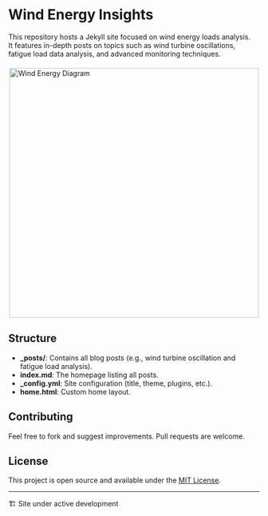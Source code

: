 # Wind Energy Insights

This repository hosts a Jekyll site focused on wind energy loads analysis.  
It features in-depth posts on topics such as wind turbine oscillations, fatigue load data analysis, and advanced monitoring techniques.

<div style="display: flex; justify-content: center; margin: 20px 0;">
  <img src="https://github.com/user-attachments/assets/051bf216-b003-449c-b95c-508101e99764" 
       alt="Wind Energy Diagram" 
       width="500" 
       style="max-width: 100%; height: auto;">
</div>

## Structure
- **_posts/**: Contains all blog posts (e.g., wind turbine oscillation and fatigue load analysis).
- **index.md**: The homepage listing all posts.
- **_config.yml**: Site configuration (title, theme, plugins, etc.).
- **home.html**: Custom home layout.

## Contributing
Feel free to fork and suggest improvements. Pull requests are welcome.

## License

This project is open source and available under the [MIT License](LICENSE).

---
🏗️ Site under active development
